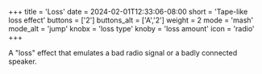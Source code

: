 +++
title = 'Loss'
date = 2024-02-01T12:33:06-08:00
short = 'Tape-like loss effect'
buttons = ['2']
buttons_alt = ['A','2']
weight = 2
mode = 'mash'
mode_alt = 'jump'
knobx = 'loss type'
knoby = 'loss amount'
icon = 'radio'
+++

A "loss" effect that emulates a bad radio signal or a badly connected speaker.